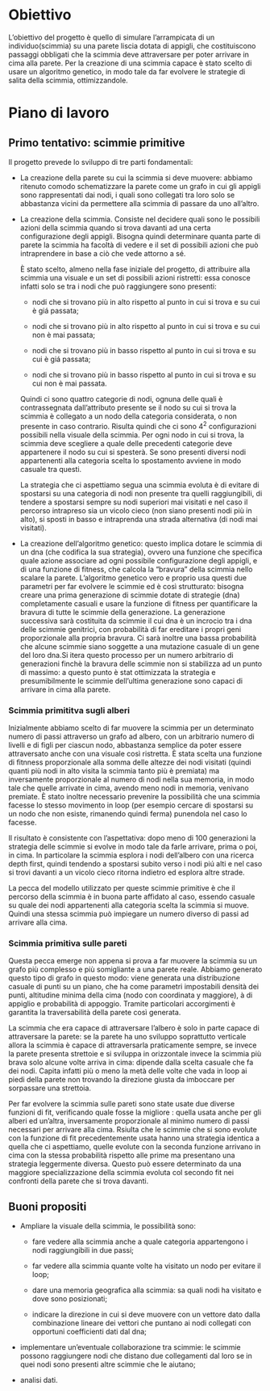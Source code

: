 Obiettivo
=========

L’obiettivo del progetto è quello di simulare l’arrampicata di un
individuo(scimmia) su una parete liscia dotata di appigli, che
costituiscono passaggi obbligati che la scimmia deve attraversare per
poter arrivare in cima alla parete. Per la creazione di una scimmia
capace è stato scelto di usare un algoritmo genetico, in modo tale da
far evolvere le strategie di salita della scimmia, ottimizzandole.

Piano di lavoro
===============

Primo tentativo: scimmie primitive
----------------------------------

Il progetto prevede lo sviluppo di tre parti fondamentali:

-   La creazione della parete su cui la scimmia si deve muovere: abbiamo
    ritenuto comodo schematizzare la parete come un grafo in cui gli
    appigli sono rappresentati dai nodi, i quali sono collegati tra loro
    solo se abbastanza vicini da permettere alla scimmia di passare da
    uno all’altro.

-   La creazione della scimmia. Consiste nel decidere quali sono le
    possibili azioni della scimmia quando si trova davanti ad una certa
    configurazione degli appigli. Bisogna quindi determinare quanta
    parte di parete la scimmia ha facoltà di vedere e il set di
    possibili azioni che può intraprendere in base a ciò che vede
    attorno a sé.

    È stato scelto, almeno nella fase iniziale del progetto, di
    attribuire alla scimmia una visuale e un set di possibili azioni
    ristretti: essa conosce infatti solo se tra i nodi che può
    raggiungere sono presenti:

    -   nodi che si trovano più in alto rispetto al punto in cui si
        trova e su cui è giá passata;

    -   nodi che si trovano più in alto rispetto al punto in cui si
        trova e su cui non è mai passata;

    -   nodi che si trovano più in basso rispetto al punto in cui si
        trova e su cui è giá passata;

    -   nodi che si trovano più in basso rispetto al punto in cui si
        trova e su cui non è mai passata.

    Quindi ci sono quattro categorie di nodi, ognuna delle quali è
    contrassegnata dall’attributo presente se il nodo su cui si trova la
    scimmia è collegato a un nodo della categoria considerata, o non
    presente in caso contrario. Risulta quindi che ci sono $4^2$
    configurazioni possibili nella visuale della scimmia. Per ogni nodo
    in cui si trova, la scimmia deve scegliere a quale delle precedenti
    categorie deve appartenere il nodo su cui si spesterà. Se sono
    presenti diversi nodi appartenenti alla categoria scelta lo
    spostamento avviene in modo casuale tra questi.

    La strategia che ci aspettiamo segua una scimmia evoluta è di
    evitare di spostarsi su una categoria di nodi non presente tra
    quelli raggiungibili, di tendere a spostarsi sempre su nodi
    superiori mai visitati e nel caso il percorso intrapreso sia un
    vicolo cieco (non siano presenti nodi più in alto), si sposti in
    basso e intraprenda una strada alternativa (di nodi mai visitati).

-   La creazione dell’algoritmo genetico: questo implica dotare le
    scimmia di un dna (che codifica la sua strategia), ovvero una
    funzione che specifica quale azione associare ad ogni possibile
    configurazione degli appigli, e di una funzione di fitness, che
    calcola la “bravura” della scimmia nello scalare la parete.
    L’algoritmo genetico vero e proprio usa questi due parametri per far
    evolvere le scimmie ed è così strutturato: bisogna creare una prima
    generazione di scimmie dotate di strategie (dna) completamente
    casuali e usare la funzione di fitness per quantificare la bravura
    di tutte le scimmie della generazione. La generazione successiva
    sarà costituita da scimmie il cui dna è un incrocio tra i dna delle
    scimmie genitrici, con probabilità di far ereditare i propri geni
    proporzionale alla propria bravura. Ci sarà inoltre una bassa
    probabilità che alcune scimmie siano soggette a una mutazione
    casuale di un gene del loro dna.Si itera questo processo per un
    numero arbitrario di generazioni finchè la bravura delle scimmie non
    si stabilizza ad un punto di massimo: a questo punto è stat
    ottimizzata la strategia e presumibilmente le scimmie dell’ultima
    generazione sono capaci di arrivare in cima alla parete.

### Scimmia primititva sugli alberi

Inizialmente abbiamo scelto di far muovere la scimmia per un determinato
numero di passi attraverso un grafo ad albero, con un arbitrario numero
di livelli e di figli per ciascun nodo, abbastanza semplice da poter
essere attraversato anche con una visuale così ristretta. È stata scelta
una funzione di fitnness proporzionale alla somma delle altezze dei nodi
visitati (quindi quanti più nodi in alto visita la scimmia tanto più è
premiata) ma inversamente proporzionale al numero di nodi nella sua
memoria, in modo tale che quelle arrivate in cima, avendo meno nodi in
memoria, venivano premiate. È stato inoltre necessario prevenire la
possibilità che una scimmia facesse lo stesso movimento in loop (per
esempio cercare di spostarsi su un nodo che non esiste, rimanendo quindi
ferma) punendola nel caso lo facesse.

Il risultato è consistente con l’aspettativa: dopo meno di 100
generazioni la strategia delle scimmie si evolve in modo tale da farle
arrivare, prima o poi, in cima. In particolare la scimmia esplora i nodi
dell’albero con una ricerca depth first, quindi tendendo a spostarsi
subito verso i nodi piú alti e nel caso si trovi davanti a un vicolo
cieco ritorna indietro ed esplora altre strade.

La pecca del modello utilizzato per queste scimmie primitive è che il
percorso della scimmia è in buona parte affidato al caso, essendo
casuale su quale dei nodi appartenenti alla categoria scelta la scimmia
si muove. Quindi una stessa scimmia può impiegare un numero diverso di
passi ad arrivare alla cima.

### Scimmia primitiva sulle pareti

Questa pecca emerge non appena si prova a far muovere la scimmia su un
grafo più complesso e più somigliante a una parete reale. Abbiamo
generato questo tipo di grafo in questo modo: viene generata una
distribuzione casuale di punti su un piano, che ha come parametri
impostabili densità dei punti, altitudine minima della cima (nodo con
coordinata y maggiore), à di appiglio e probabilità di appoggio. Tramite
particolari accorgimenti è garantita la traversabilità della parete così
generata.

La scimmia che era capace di attraversare l’albero è solo in parte
capace di attraversare la parete: se la parete ha uno sviluppo
soprattutto verticale allora la scimmia è capace di attraversarla
praticamente sempre, se invece la parete presenta strettoie e si
sviluppa in orizzontale invece la scimmia più brava solo alcune volte
arriva in cima: dipende dalla scelta casuale che fa dei nodi. Capita
infatti più o meno la metà delle volte che vada in loop ai piedi della
parete non trovando la direzione giusta da imboccare per sorpassare una
strettoia.

Per far evolvere la scimmia sulle pareti sono state usate due diverse
funzioni di fit, verificando quale fosse la migliore : quella usata
anche per gli alberi ed un’altra, inversamente proporzionale al minimo
numero di passi necessari per arrivare alla cima. Rsiulta che le scimmie
che si sono evolute con la funzione di fit precedentemente usata hanno
una strategia identica a quella che ci aspettiamo, quelle evolute con la
seconda funzione arrivano in cima con la stessa probabilità rispetto
alle prime ma presentano una strategia leggermente diversa. Questo può
essere determinato da una maggiore specializzazione della scimmia
evoluta col secondo fit nei confronti della parete che si trova davanti.

Buoni propositi
---------------

-   Ampliare la visuale della scimmia, le possibilità sono:

    -   fare vedere alla scimmia anche a quale categoria appartengono i
        nodi raggiungibili in due passi;

    -   far vedere alla scimmia quante volte ha visitato un nodo per
        evitare il loop;

    -   dare una memoria geografica alla scimmia: sa quali nodi ha
        visitato e dove sono posizionati;

    -   indicare la direzione in cui si deve muovere con un vettore dato
        dalla combinazione lineare dei vettori che puntano ai nodi
        collegati con opportuni coefficienti dati dal dna;

-   implementare un’eventuale collaborazione tra scimmie: le scimmie
    possono raggiungere nodi che distano due collegamenti dal loro se in
    quei nodi sono presenti altre scimmie che le aiutano;

-   analisi dati.


